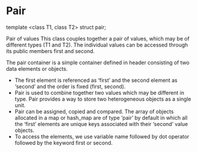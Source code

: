 # Pair

template <class T1, class T2> struct pair;

Pair of values
This class couples together a pair of values, which may be of different types (T1 and T2). The individual values can be accessed through its public members first and second.

The pair container is a simple container defined in <utility> header consisting of two data elements or objects.

* The first element is referenced as ‘first’ and the second element as ‘second’ and the order is fixed (first, second).
* Pair is used to combine together two values which may be different in type. Pair provides a way to store two heterogeneous objects as a single unit.
* Pair can be assigned, copied and compared. The array of objects allocated in a map or hash_map are of type ‘pair’ by default in which all the ‘first’ elements are unique keys associated with their ‘second’ value objects.
* To access the elements, we use variable name followed by dot operator followed by the keyword first or second.
